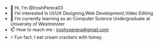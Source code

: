 - 👋 Hi, I’m @IroshPerera03
- 👀 I’m interested in UI/UX Designing,Web Development,Video Editing
- 🌱 I’m currently learning as an Computer Science Undergraduate at University of Westminster
- 📫 How to reach me : iroshvperera@gmail.com
- ⚡ Fun fact: I eat cream crackers with honey.
